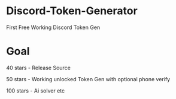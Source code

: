 # Discord-Token-Generator
First Free Working Discord Token Gen

# Goal
40 stars - Release Source 

50 stars - Working unlocked Token Gen with optional phone verify

100 stars - Ai solver etc
